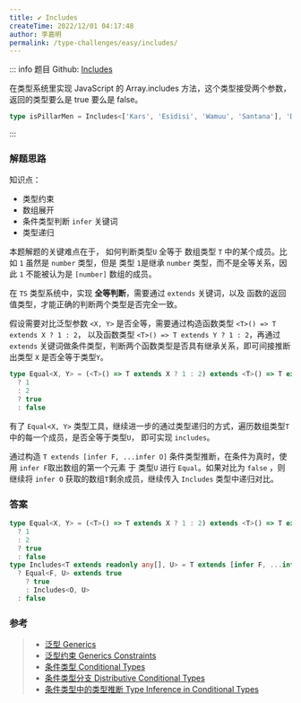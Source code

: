 ```yaml
---
title: ✔️ Includes
createTime: 2022/12/01 04:17:48
author: 李嘉明
permalink: /type-challenges/easy/includes/
---
```


::: info 题目
Github: [Includes](https://github.com/type-challenges/type-challenges/blob/main/questions/00898-easy-includes/)

在类型系统里实现 JavaScript 的 Array.includes 方法，这个类型接受两个参数，返回的类型要么是 true 要么是 false。

```ts
type isPillarMen = Includes<['Kars', 'Esidisi', 'Wamuu', 'Santana'], 'Dio'> // expected to be `false`
```

:::

### 解题思路

知识点：

- 类型约束
- 数组展开
- 条件类型判断 `infer` 关键词
- 类型递归

本题解题的关键难点在于， 如何判断类型`U` 全等于 数组类型 `T` 中的某个成员。比如 `1` 虽然是 `number` 类型，但是
类型 `1`是继承 `number` 类型，而不是全等关系，因此 `1` 不能被认为是 `[number]` 数组的成员。

在 `TS` 类型系统中，实现 **全等判断**，需要通过 `extends` 关键词，以及 函数的返回值类型，才能正确的判断两个类型是否完全一致。

假设需要对比泛型参数 `<X, Y>` 是否全等，需要通过构造函数类型 `<T>() => T extends X ? 1 : 2`， 以及函数类型
`<T>() => T extends Y ? 1 : 2`，再通过 `extends` 关键词做条件类型，判断两个函数类型是否具有继承关系，即可间接推断
出类型 `X` 是否全等于类型`Y`。

```ts
type Equal<X, Y> = (<T>() => T extends X ? 1 : 2) extends <T>() => T extends Y
  ? 1
  : 2
  ? true
  : false
```

有了 `Equal<X, Y>` 类型工具，继续进一步的通过类型递归的方式，遍历数组类型`T`中的每一个成员，是否全等于类型`U`，
即可实现 `includes`。

通过构造 `T extends [infer F, ...infer O]` 条件类型推断，在条件为真时，使用 `infer F`取出数组的第一个元素
于 类型`U` 进行 `Equal`。如果对比为 `false` ，则继续将 `infer O` 获取的数组`T`剩余成员，继续传入 `Includes` 类型中递归对比。

### 答案

```ts
type Equal<X, Y> = (<T>() => T extends X ? 1 : 2) extends <T>() => T extends Y
  ? 1
  : 2
  ? true
  : false
type Includes<T extends readonly any[], U> = T extends [infer F, ...infer O]
  ? Equal<F, U> extends true
    ? true
    : Includes<O, U>
  : false
```

### 参考

> - [泛型 Generics](https://www.typescriptlang.org/docs/handbook/2/generics.html)
> - [泛型约束 Generics Constraints](https://www.typescriptlang.org/docs/handbook/2/generics.html#generic-constraints)
> - [条件类型 Conditional Types](https://www.typescriptlang.org/docs/handbook/2/conditional-types.html)
> - [条件类型分支 Distributive Conditional Types](https://www.typescriptlang.org/docs/handbook/2/conditional-types.html#distributive-conditional-types)
> - [条件类型中的类型推断 Type Inference in Conditional Types](https://www.typescriptlang.org/docs/handbook/2/conditional-types.html#inferring-within-conditional-types)
